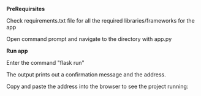 **PreRequirsites**

Check requirements.txt file for all the required libraries/frameworks for the app

Open command prompt and navigate to the directory with app.py

**Run app**

Enter the command "flask run"

The output prints out a confirmation message and the address.

Copy and paste the address into the browser to see the project running:
